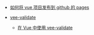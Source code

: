 - [如何将 vue 项目发布到 github 的 pages](/vue/how-to-deployment-vue-project-to-github-pages.md)

- [vee-validate](/vue/vee-validate/README.md)
  - [在 Vue 中使用 vee-validate](/vue/vee-validate/how-to-install-vee-validate-plugin.md)
